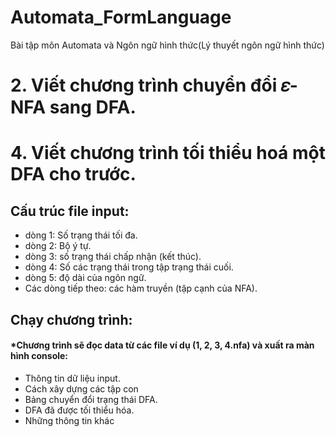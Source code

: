 # Automata_FormLanguage
Bài tập môn Automata và Ngôn ngữ hình thức(Lý thuyết ngôn ngữ hình thức)
# 2. Viết chương trình chuyển đổi 𝜀-NFA sang DFA.
# 4. Viết chương trình tối thiểu hoá một DFA cho trước.
## Cấu trúc file input:
- dòng 1: Số trạng thái tối đa.
- dòng 2: Bộ ý tự.
- dòng 3: số trạng thái chấp nhận (kết thúc).
- dòng 4: Số các trạng thái trong tập trạng thái cuối.
- dòng 5: độ dài của ngôn ngữ.
- Các dòng tiếp theo: các hàm truyền (tập cạnh của NFA).
## Chạy chương trình:
#### *Chương trình sẽ đọc data từ các file ví dụ (1, 2, 3, 4.nfa) và xuất ra màn hình console:
- Thông tin dữ liệu input.
- Cách xây dựng các tập con
- Bảng chuyển đổi trạng thái DFA.
- DFA đã được tối thiểu hóa.
- Những thông tin khác
